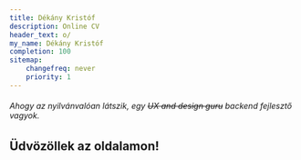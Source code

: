 ```yaml
---
title: Dékány Kristóf
description: Online CV
header_text: o/
my_name: Dékány Kristóf
completion: 100
sitemap:
    changefreq: never
    priority: 1
---
```


###### Ahogy az nyilvánvalóan látszik, egy ~~UX and design guru~~  backend fejlesztő vagyok.

## Üdvözöllek az oldalamon!
